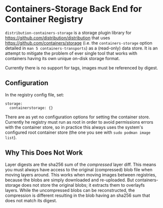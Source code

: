 Containers-Storage Back End for Container Registry
==================================================

`distribution-containers-storage` is a storage plugin library for
<https://github.com/distribution/distribution> that uses
<https://github.com/containers/storage> (i.e. the `containers-storage` option
detailed in `man 5 containers-transports`) as a (read-only) data store. It is
an attempt to mitigate the problem of ever single tool that works with
containers having its own unique on-disk storage format.

Currently there is no support for tags, images must be referenced by digest.

Configuration
-------------

In the registry config file, set:

```
storage:
  containerstorage: {}
```

There are as yet no configuration options for setting the container store.
Currently he registry must run as root in order to avoid permissions errors
with the container store, so in practice this always uses the system's
configured root container store (the one you see with `sudo podman image
list`).

Why This Does Not Work
----------------------

Layer digests are the sha256 sum of the _compressed_ layer diff. This means you
must always have access to the original (compressed) blob file when moving
layers around. This works when moving images between registries, because the
blobs are simply downloaded and re-uploaded. But containers-storage does not
store the original blobs; it extracts them to overlayfs layers. While the
uncompressed blobs can be reconstructed, the compression is different resulting
in the blob having an sha256 sum that does not match its digest.

